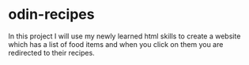 # odin-recipes
In this project I will use my newly learned html skills to create a website which has a list of food items and when you click on them you are redirected to their recipes.